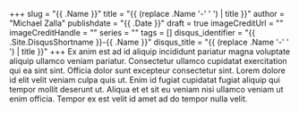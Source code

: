 +++
slug = "{{ .Name }}"
title = "{{ (replace .Name '-' ' ') | title }}"
author = "Michael Zalla"
publishdate = "{{ .Date }}"
draft = true
imageCreditUrl = ""
imageCreditHandle = ""
series = ""
tags = []
disqus_identifier = "{{ .Site.DisqusShortname }}-{{ .Name }}"
disqus_title = "{{ (replace .Name '-' ' ') | title }}"
+++
Ex anim est ad id aliquip incididunt pariatur magna voluptate aliquip ullamco veniam pariatur. Consectetur ullamco cupidatat exercitation qui ea sint sint. Officia dolor sunt excepteur consectetur sint. Lorem dolore id elit velit veniam culpa quis ut. Enim id fugiat cupidatat fugiat aliquip qui tempor mollit deserunt ut. Aliqua et et sit eu veniam nisi ullamco veniam ut enim officia. Tempor ex est velit id amet ad do tempor nulla velit.
